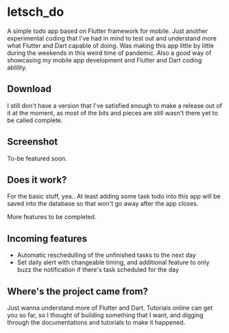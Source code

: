 # letsch_do

A simple todo app based on Flutter framework for mobile. Just another experimental coding that I've had in mind to test out and understand more what Flutter and Dart capable of doing. Was making this app little by little during the weekends in this weird time of pandemic. Also a good way of showcasing my mobile app development and Flutter and Dart coding ablility. 

## Download
I still don't have a version that I've satisfied enough to make a release out of it at the moment, as most of the bits and pieces are still wasn't there yet to be called complete.

## Screenshot
To-be featured soon.

## Does it work?
For the basic stuff, yea.. At least adding some task todo into this app will be saved into the database so that won't go away after the app closes.

More features to be completed.

## Incoming features
- Automatic reschedulling of the unfinished tasks to the next day
- Set daily alert with changeable timing, and additional feature to only buzz the notification if there's task scheduled for the day

## Where's the project came from?
Just wanna understand more of Flutter and Dart. Tutorials online can get you so far, so I thought of building something that I want, and digging through the documentations and tutorials to make it happened. 
